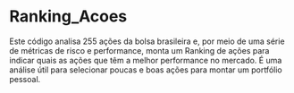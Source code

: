 # Ranking_Acoes

Este código analisa 255 ações da bolsa brasileira e, por meio de uma série de métricas de risco e performance, monta um Ranking de ações para indicar quais as ações que têm a melhor performance no mercado. É uma análise útil para selecionar poucas e boas ações para montar um portfólio pessoal.
